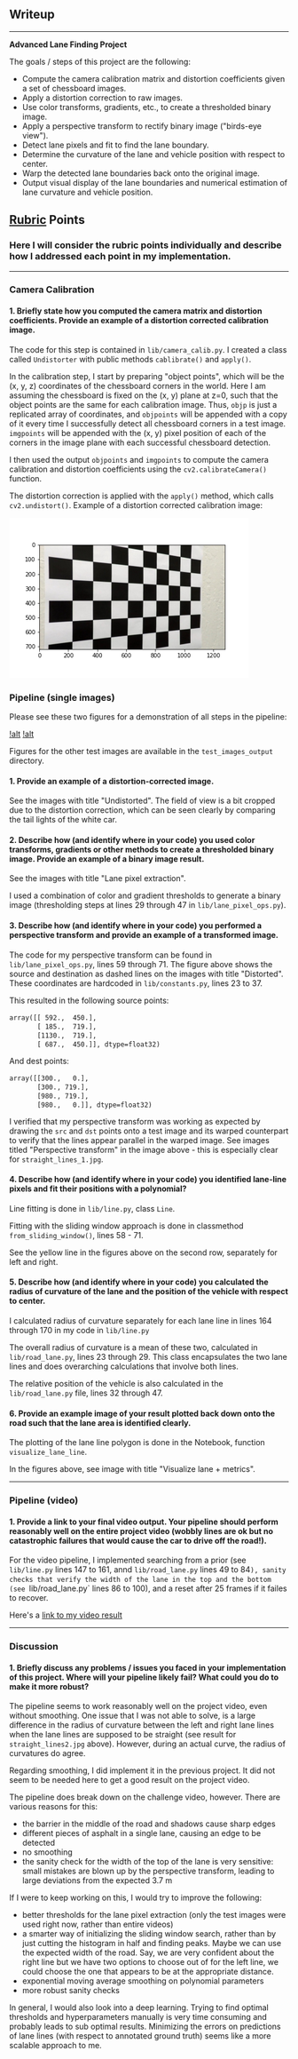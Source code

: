 ## Writeup

---

**Advanced Lane Finding Project**

The goals / steps of this project are the following:

* Compute the camera calibration matrix and distortion coefficients given a set of chessboard images.
* Apply a distortion correction to raw images.
* Use color transforms, gradients, etc., to create a thresholded binary image.
* Apply a perspective transform to rectify binary image ("birds-eye view").
* Detect lane pixels and fit to find the lane boundary.
* Determine the curvature of the lane and vehicle position with respect to center.
* Warp the detected lane boundaries back onto the original image.
* Output visual display of the lane boundaries and numerical estimation of lane curvature and vehicle position.

[//]: # (Image References)

[image1]: ./test_images_output/example-distortion-corrected.png "Undistorted"
[image2]: ./test_images_output/steps_test1.png "Example pipeline test1.png"
[image3]: ./test_images_output/steps_straight_lines1.png "Example pipeline straight_lines_1.png"
[video1]: ./project_video.mp4 "Video"

## [Rubric](https://review.udacity.com/#!/rubrics/571/view) Points

### Here I will consider the rubric points individually and describe how I addressed each point in my implementation.  

---

### Camera Calibration

#### 1. Briefly state how you computed the camera matrix and distortion coefficients. Provide an example of a distortion corrected calibration image.

The code for this step is contained in `lib/camera_calib.py`. I created a class called `Undistorter` with public methods `cablibrate()` and `apply()`. 

In the calibration step, I start by preparing "object points", which will be the (x, y, z) coordinates of the chessboard corners in the world. Here I am assuming the chessboard is fixed on the (x, y) plane at z=0, such that the object points are the same for each calibration image.  Thus, `objp` is just a replicated array of coordinates, and `objpoints` will be appended with a copy of it every time I successfully detect all chessboard corners in a test image.  `imgpoints` will be appended with the (x, y) pixel position of each of the corners in the image plane with each successful chessboard detection.  

I then used the output `objpoints` and `imgpoints` to compute the camera calibration and distortion coefficients using the `cv2.calibrateCamera()` function.  

The distortion correction is applied with the `apply()` method, which calls `cv2.undistort()`. Example of a distortion corrected calibration image: 

![alt][image1]

### Pipeline (single images)

Please see these two figures for a demonstration of all steps in the pipeline:

[!alt][image2]
[!alt][image3]

Figures for the other test images are available in the `test_images_output` directory.

#### 1. Provide an example of a distortion-corrected image.

See the images with title "Undistorted". The field of view is a bit cropped due to the distortion correction, which can be seen clearly by comparing the tail lights of the white car.

#### 2. Describe how (and identify where in your code) you used color transforms, gradients or other methods to create a thresholded binary image.  Provide an example of a binary image result.

See the images with title "Lane pixel extraction".

I used a combination of color and gradient thresholds to generate a binary image (thresholding steps at lines 29 through 47 in `lib/lane_pixel_ops.py`). 

#### 3. Describe how (and identify where in your code) you performed a perspective transform and provide an example of a transformed image.

The code for my perspective transform can be found in `lib/lane_pixel_ops.py`, lines 59 through 71. The figure above shows the source and destination as dashed lines on the images with title "Distorted". These coordinates are hardcoded in `lib/constants.py`, lines 23 to 37.

This resulted in the following source points:

```
array([[ 592.,  450.],
       [ 185.,  719.],
       [1130.,  719.],
       [ 687.,  450.]], dtype=float32)
```

And dest points:
```
array([[300.,   0.],
       [300., 719.],
       [980., 719.],
       [980.,   0.]], dtype=float32)
```

I verified that my perspective transform was working as expected by drawing the `src` and `dst` points onto a test image and its warped counterpart to verify that the lines appear parallel in the warped image. See images titled "Perspective transform" in the image above - this is especially clear for `straight_lines_1.jpg`.


#### 4. Describe how (and identify where in your code) you identified lane-line pixels and fit their positions with a polynomial?

Line fitting is done in `lib/line.py`, class `Line`.

Fitting with the sliding window approach is done in classmethod `from_sliding_window()`, lines 58 - 71.

See the yellow line in the figures above on the second row, separately for left and right.

#### 5. Describe how (and identify where in your code) you calculated the radius of curvature of the lane and the position of the vehicle with respect to center.

I calculated radius of curvature separately for each lane line in lines 164 through 170 in my code in `lib/line.py`

The overall radius of curvature is a mean of these two, calculated in `lib/road_lane.py`, lines 23 through 29. This class encapsulates the two lane lines and does overarching calculations that involve both lines.

The relative position of the vehicle is also calculated in the `lib/road_lane.py` file, lines 32 through 47.

#### 6. Provide an example image of your result plotted back down onto the road such that the lane area is identified clearly.

The plotting of the lane line polygon is done in the Notebook, function `visualize_lane_line`.

In the figures above, see image with title "Visualize lane + metrics".


---

### Pipeline (video)

#### 1. Provide a link to your final video output.  Your pipeline should perform reasonably well on the entire project video (wobbly lines are ok but no catastrophic failures that would cause the car to drive off the road!).

For the video pipeline, I implemented searching from a prior (see `lib/line.py` lines 147 to 161, annd `lib/road_lane.py` lines 49 to 84`), sanity checks that verify the width of the lane in the top and the bottom (see `lib/road_lane.py` lines 86 to 100), and a reset after 25 frames if it failes to recover.

Here's a [link to my video result](./test_videos_output/project_video.mp4)

---

### Discussion

#### 1. Briefly discuss any problems / issues you faced in your implementation of this project.  Where will your pipeline likely fail?  What could you do to make it more robust?
The pipeline seems to work reasonably well on the project video, even without smoothing.
One issue that I was not able to solve, is a large difference in the radius of curvature between the left and right lane lines when the lane lines are supposed to be straight (see result for `straight_lines2.jpg` above). However, during an actual curve, the radius of curvatures do agree.

Regarding smoothing, I did implement it in the previous project. It did not seem to be needed here to get a good result on the project video.

The pipeline does break down on the challenge video, however. There are various reasons for this:
- the barrier in the middle of the road and shadows cause sharp edges
- different pieces of asphalt in a single lane, causing an edge to be detected
- no smoothing
- the sanity check for the width of the top of the lane is very sensitive: small mistakes are blown up by the perspective transform, leading to large deviations from the expected 3.7 m

If I were to keep working on this, I would try to improve the following:
- better thresholds for the lane pixel extraction (only the test images were used right now, rather than entire videos)
- a smarter way of initializing the sliding window search, rather than by just cutting the histogram in half and finding peaks. Maybe we can use the expected width of the road. Say, we are very confident about the right line but we have two options to choose out of for the left line, we could choose the one that appears to be at the appropriate distance.
- exponential moving average smoothing on polynomial parameters
- more robust sanity checks

In general, I would also look into a deep learning. Trying to find optimal thresholds and hyperparameters manually is very time consuming and probably leads to sub optimal results. Minimizing the errors on predictions of lane lines (with respect to annotated ground truth) seems like a more scalable approach to me. 


